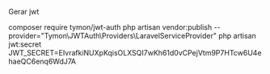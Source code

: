 Gerar jwt 

composer require tymon/jwt-auth
php artisan vendor:publish --provider="Tymon\JWTAuth\Providers\LaravelServiceProvider"
php artisan jwt:secret
JWT_SECRET=EIvrafkiNUXpKqisOLXSQI7wKh61d0vCPejVtm9P7HTcw6U4ehaeQC6enq6WdJ7A
